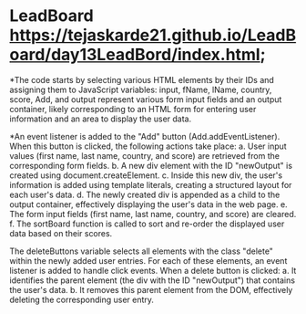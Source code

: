 # LeadBoard  https://tejaskarde21.github.io/LeadBoard/day13LeadBord/index.html;

*The code starts by selecting various HTML elements by their IDs and assigning them to JavaScript variables:
input, fName, lName, country, score, Add, and output represent various form input fields and an output container,
likely corresponding to an HTML form for entering user information and an area to display the user data.

*An event listener is added to the "Add" button (Add.addEventListener). When this button is clicked, the following actions take place:
a. User input values (first name, last name, country, and score) are retrieved from the corresponding form fields.
b. A new div element with the ID "newOutput" is created using document.createElement.
c. Inside this new div, the user's information is added using template literals, creating a structured layout for each user's data.
d. The newly created div is appended as a child to the output container, effectively displaying the user's data in the web page.
e. The form input fields (first name, last name, country, and score) are cleared.
f. The sortBoard function is called to sort and re-order the displayed user data based on their scores.

The deleteButtons variable selects all elements with the class "delete" within the newly added user entries.
For each of these elements, an event listener is added to handle click events. When a delete button is clicked:
a. It identifies the parent element (the div with the ID "newOutput") that contains the user's data.
b. It removes this parent element from the DOM, effectively deleting the corresponding user entry.
